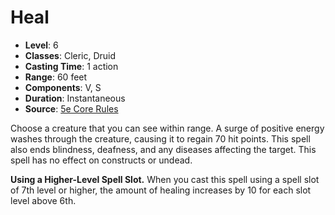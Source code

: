 # Heal

- **Level**: 6
- **Classes**: Cleric, Druid
- **Casting Time**: 1 action
- **Range**: 60 feet
- **Components**: V, S
- **Duration**: Instantaneous
- **Source**: [5e Core Rules](http://dnd.wizards.com/articles/features/systems-reference-document-srd)

Choose a creature that you can see within range. A surge of positive energy washes through the creature, causing it to regain 70 hit points. This spell also ends blindness, deafness, and any diseases affecting the target. This spell has no effect on constructs or undead.

**Using a Higher-Level Spell Slot.** When you cast this spell using a spell slot of 7th level or higher, the amount of healing increases by 10 for each slot level above 6th.
